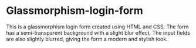 # Glassmorphism-login-form
This is a glassmorphism login form created using HTML and CSS. The form has a semi-transparent background with a slight blur effect. The input fields are also slightly blurred, giving the form a modern and stylish look.

